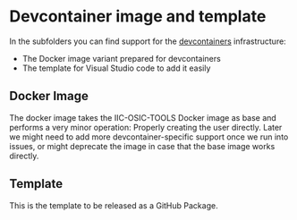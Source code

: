 # Devcontainer image and template

In the subfolders you can find support for the
[devcontainers](https://containers.dev/) infrastructure:

- The Docker image variant prepared for devcontainers
- The template for Visual Studio code to add it easily

## Docker Image

The docker image takes the IIC-OSIC-TOOLS Docker image as base and performs a
very minor operation: Properly creating the user directly. Later we might need
to add more devcontainer-specific support once we run into issues, or might
deprecate the image in case that the base image works directly.

## Template

This is the template to be released as a GitHub Package.